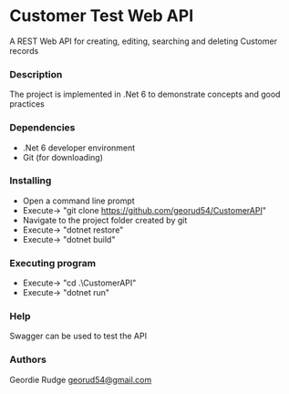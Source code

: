 # Customer Test Web API

A REST Web API for creating, editing, searching and deleting Customer records

### Description

The project is implemented in .Net 6 to demonstrate concepts and good practices

### Dependencies
* .Net 6 developer environment
* Git (for downloading)

### Installing

* Open a command line prompt
* Execute-> "git clone https://github.com/georud54/CustomerAPI"
* Navigate to the project  folder created by git
* Execute-> "dotnet restore"
* Execute-> "dotnet build"

### Executing program

* Execute-> "cd .\CustomerAPI\"
* Execute-> "dotnet run"

### Help

Swagger can be used to test the API

### Authors

Geordie Rudge georud54@gmail.com
